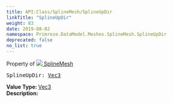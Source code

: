 ```yaml
---
title: API:Class/SplineMesh/SplineUpDir
linkTitle: "SplineUpDir"
weight: 83
date: 2019-08-02
namespace: Primrose.DataModel.Meshes.SplineMesh.SplineUpDir
deprecated: false
no_list: true
---
```

Property of <a href="/docs/api-reference/Class/SplineMesh"><img src="/icons/silk/splinemesh.png"/>&nbsp;SplineMesh</a>
<pre class="method-declaration">
SplineUpDir: <a class="type" href="/docs/api-reference/DataType/Vec3">Vec3</a></pre>
<b>Value Type: </b>
<a class="type" href="/docs/api-reference/DataType/Vec3">Vec3</a>
<br/>
<b>Description: </b>